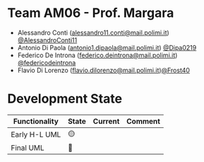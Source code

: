 # Team AM06 - Prof. Margara 

- Alessandro Conti (alessandro11.conti@mail.polimi.it) [@AlessandroConti11](https://github.com/AlessandroConti11) 
- Antonio Di Paola (antonio1.dipaola@mail.polimi.it) [@Dipa0219](https://github.com/Dipa0219)
- Federico De Introna (federico.deintrona@mail.polimi.it) [@federicodeintrona](https://github.com/federicodeintrona) 
- Flavio Di Lorenzo (flavio.dilorenzo@mail.polimi.it)[@Frost40](https://github.com/Frost40)

# Development State

| Functionality | State           | Current | Comment |
|---------------|-----------------| ---- | ---- |
| Early H-L UML | :yellow_circle: | | |
| Final UML     | :red_circle:    | | |

